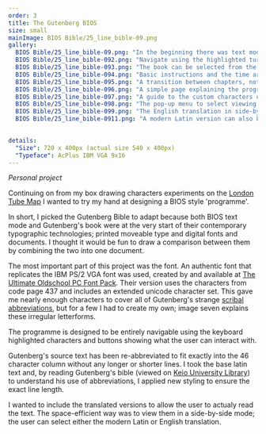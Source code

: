 ```yaml
---
order: 3
title: The Gutenberg BIOS
size: small
mainImage: BIOS Bible/25_line_bible-09.png
gallery:
  BIOS Bible/25_line_bible-09.png: "In the beginning there was text mode"
  BIOS Bible/25_line_bible-092.png: "Navigate using the highlighted turquoise button"
  BIOS Bible/25_line_bible-093.png: "The book can be selected from the left menu"
  BIOS Bible/25_line_bible-094.png: "Basic instructions and the time are along the bottom"
  BIOS Bible/25_line_bible-095.png: "A transition between chapters, note the 'illuminated' captial"
  BIOS Bible/25_line_bible-096.png: "A simple page explaining the programme"
  BIOS Bible/25_line_bible-097.png: "A guide to the custom characters used for abbreviation"
  BIOS Bible/25_line_bible-098.png: "The pop-up menu to select viewing type"
  BIOS Bible/25_line_bible-099.png: "The English translation in side-by-side view"
  BIOS Bible/25_line_bible-0911.png: "A modern Latin version can also be viewed"

 
details:
  "Size": 720 x 400px (actual size 540 x 400px)
  "Typeface": AcPlus IBM VGA 9x16 
---
```


_Personal project_

Continuing on from my box drawing characters experiments on the [London Tube Map](/bios-style-map.html) I wanted to try my hand at designing a BIOS style 'programme'.

In short, I picked the Gutenberg Bible to adapt because both BIOS text mode and Gutenberg's book were at the very start of their contemporary typographic technologies; printed moveable type and digital fonts and documents. I thought it would be fun to draw a comparison between them by combining the two into one document.

The most important part of this project was the font. An authentic font that replicates the IBM PS/2 VGA font was used, created by and available at [The Ultimate Oldschool PC Font Pack](https://int10h.org/oldschool-pc-fonts/fontlist/#ibmcga). Their version uses the characters from code page 437 and includes an extended unicode character set. This gave me nearly enough characters to cover all of Gutenberg's strange [scribal abbreviations](https://en.wikipedia.org/wiki/Scribal_abbreviation#Contraction), but for a few I had to create my own; image seven explains these irregular letterforms.

The programme is designed to be entirely navigable using the keyboard highlighted characters and buttons showing what the user can interact with.

Gutenberg's source text has been re-abbreviated to fit exactly into the  46 character column without any longer or shorter lines. I took the base latin text and, by reading Gutenberg's bible (viewed on [Keio University Library](http://dcollections.lib.keio.ac.jp/en/gutenberg)) to understand his use of abbreviations, I applied new styling to ensure the exact line length.

I wanted to include the translated versions to allow the user to actualy read the text. The space-efficient way was to view them in a side-by-side mode; the user can select either the modern Latin or English translation.